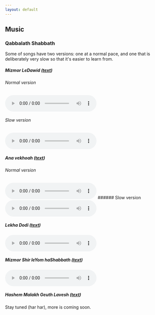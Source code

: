 ```yaml
---
layout: default
---
```


## Music

### Qabbalath Shabbath

Some of songs have two versions: one at a normal pace, and one that is deliberately very slow so that it's easier to learn from.

##### Mizmor LeDawid ([text](https://www.sefaria.org/Psalms.29?lang=he))

###### Normal version
<audio controls>
 <source src="assets/audio/MizmorLeDawidNormalRate.m4a" type="audio/mp4">
Your browser does not support the audio element.
</audio>

###### Slow version
<audio controls>
 <source src="assets/audio/MizmorleDawid.m4a" type="audio/mp4">
Your browser does not support the audio element.
</audio>

##### Ana vekhoah ([text](https://he.wikipedia.org/wiki/אנא_בכוח))

###### Normal version
<audio controls>
 <source src="assets/audio/AnaVeKhoahNormalRate.m4a" type="audio/mp4">
Your browser does not support the audio element.
</audio>
###### Slow version
<audio controls>
 <source src="assets/audio/ana-ve-khoah.m4a" type="audio/mp4">
Your browser does not support the audio element.
</audio>

##### Lekha Dodi ([text](https://he.wikipedia.org/wiki/%D7%9C%D7%9B%D7%94_%D7%93%D7%95%D7%93%D7%99#%D7%9E%D7%99%D7%9C%D7%95%D7%AA_%D7%94%D7%A4%D7%99%D7%95%D7%98))
<audio controls>
 <source src="assets/audio/lekha_dodi.m4a" type="audio/mp4">
Your browser does not support the audio element.
</audio>

##### Mizmor Shir leYom haShabbath ([text](https://www.sefaria.org/Psalms.92?lang=he))
<audio controls>
 <source src="assets/audio/MizmorShirLeYomhaShabbathNormalRate.m4a" type="audio/mp4">
Your browser does not support the audio element.
</audio>

##### Hashem Malakh Geuth Lavesh ([text](https://www.sefaria.org/Psalms.93?lang=he))

Stay tuned (har har), more is coming soon.
